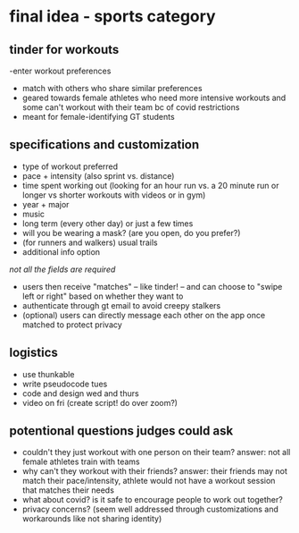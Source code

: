 # final idea - sports category

## tinder for workouts 
-enter workout preferences
- match with others who share similar preferences
- geared towards female athletes who need more intensive workouts and some can't workout with their team bc of covid restrictions
- meant for female-identifying GT students

## specifications and customization
- type of workout preferred
- pace + intensity (also sprint vs. distance)
- time spent working out (looking for an hour run vs. a 20 minute run or longer vs shorter workouts with videos or in gym)
- year + major
- music
- long term (every other day) or just a few times
- will you be wearing a mask? (are you open, do you prefer?)
- (for runners and walkers) usual trails
- additional info option

*not all the fields are required*
- users then receive "matches" – like tinder! – and can choose to "swipe left or right" based on whether they want to
- authenticate through gt email to avoid creepy stalkers
- (optional) users can directly message each other on the app once matched to protect privacy

## logistics
- use thunkable
- write pseudocode tues
- code and design wed and thurs
- video on fri (create script! do over zoom?)

## potentional questions judges could ask
- couldn't they just workout with one person on their team? answer: not all female athletes train with teams
- why can't they workout with their friends? answer: their friends may not match their pace/intensity, athlete would not have a workout session that matches their needs
- what about covid? is it safe to encourage people to work out together?
- privacy concerns? (seem well addressed through customizations and workarounds like not sharing identity)
